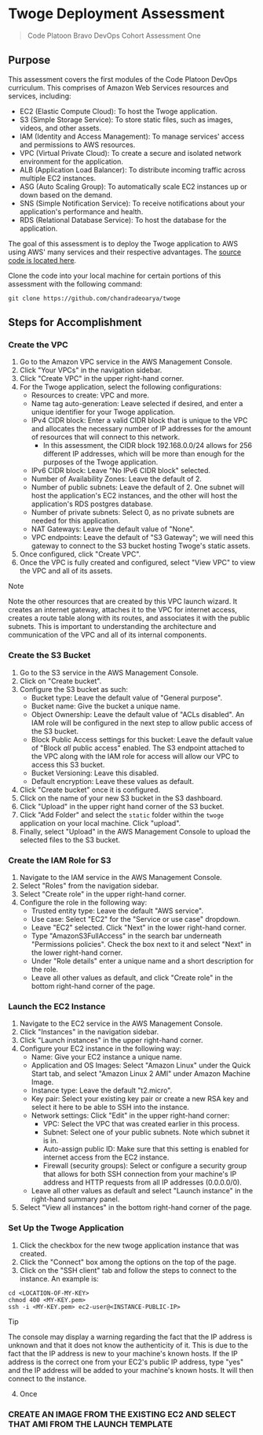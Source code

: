 # Twoge Deployment Assessment

> Code Platoon Bravo DevOps Cohort Assessment One

## Purpose

This assessment covers the first modules of the Code Platoon DevOps curriculum. This comprises of Amazon Web Services resources and services, including:

- EC2 (Elastic Compute Cloud): To host the Twoge application.
- S3 (Simple Storage Service): To store static files, such as images, videos, and other assets.
- IAM (Identity and Access Management): To manage services' access and permissions to AWS resources.
- VPC (Virtual Private Cloud): To create a secure and isolated network environment for the application.
- ALB (Application Load Balancer): To distribute incoming traffic across multiple EC2 instances.
- ASG (Auto Scaling Group): To automatically scale EC2 instances up or down based on the demand.
- SNS (Simple Notification Service): To receive notifications about your application's performance and health.
- RDS (Relational Database Service): To host the database for the application.

The goal of this assessment is to deploy the Twoge application to AWS using AWS' many services and their respective advantages. The [source code is located here](https://github.com/chandradeoarya/twoge).

Clone the code into your local machine for certain portions of this assessment with the following command:
```shell
git clone https://github.com/chandradeoarya/twoge
```

## Steps for Accomplishment

### Create the VPC

1. Go to the Amazon VPC service in the AWS Management Console.
2. Click "Your VPCs" in the navigation sidebar.
3. Click "Create VPC" in the upper right-hand corner.
4. For the Twoge application, select the following configurations:
   - Resources to create: VPC and more.
   - Name tag auto-generation: Leave selected if desired, and enter a unique identifier for your Twoge application.
   - IPv4 CIDR block: Enter a valid CIDR block that is unique to the VPC and allocates the necessary number of IP addresses for the amount of resources that will connect to this network.
     - In this assessment, the CIDR block 192.168.0.0/24 allows for 256 different IP addresses, which will be more than enough for the purposes of the Twoge application.
   - IPv6 CIDR block: Leave "No IPv6 CIDR block" selected.
   - Number of Availability Zones: Leave the default of 2.
   - Number of public subnets: Leave the default of 2. One subnet will host the application's EC2 instances, and the other will host the application's RDS postgres database.
   - Number of private subnets: Select 0, as no private subnets are needed for this application.
   - NAT Gateways: Leave the default value of "None".
   - VPC endpoints: Leave the default of "S3 Gateway"; we will need this gateway to connect to the S3 bucket hosting Twoge's static assets.
5. Once configured, click "Create VPC".
6. Once the VPC is fully created and configured, select "View VPC" to view the VPC and all of its assets.

> [!NOTE]
> Note the other resources that are created by this VPC launch wizard. It creates an internet gateway, attaches it to the VPC for internet access, creates a route table along with its routes, and associates it with the public subnets. This is important to understanding the architecture and communication of the VPC and all of its internal components.

### Create the S3 Bucket

1. Go to the S3 service in the AWS Management Console.
2. Click on "Create bucket".
3. Configure the S3 bucket as such:
    - Bucket type: Leave the default value of "General purpose".
    - Bucket name: Give the bucket a unique name.
    - Object Ownership: Leave the default value of "ACLs disabled". An IAM role will be configured in the next step to allow public access of the S3 bucket.
    - Block Public Access settings for this bucket: Leave the default value of "Block *all* public access" enabled. The S3 endpoint attached to the VPC along with the IAM role for access will allow our VPC to access this S3 bucket.
    - Bucket Versioning: Leave this disabled.
    - Default encryption: Leave these values as default.
4. Click "Create bucket" once it is configured.
5. Click on the name of your new S3 bucket in the S3 dashboard.
6. Click "Upload" in the upper right hand corner of the S3 bucket.
7. Click "Add Folder" and select the `static` folder within the `twoge` application on your local machine. Click "upload".
8. Finally, select "Upload" in the AWS Management Console to upload the selected files to the S3 bucket.

### Create the IAM Role for S3

1. Navigate to the IAM service in the AWS Management Console.
2. Select "Roles" from the navigation sidebar.
3. Select "Create role" in the upper right-hand corner.
4. Configure the role in the following way:
    - Trusted entity type: Leave the default "AWS service".
    - Use case: Select "EC2" for the "Service or use case" dropdown.
    - Leave "EC2" selected. Click "Next" in the lower right-hand corner.
    - Type "AmazonS3FullAccess" in the search bar underneath "Permissions policies". Check the box next to it and select "Next" in the lower right-hand corner.
    - Under "Role details" enter a unique name and a short description for the role.
    - Leave all other values as default, and click "Create role" in the bottom right-hand corner of the page.

### Launch the EC2 Instance

1. Navigate to the EC2 service in the AWS Management Console.
2. Click "Instances" in the navigation sidebar.
3. Click "Launch instances" in the upper right-hand corner.
4. Configure your EC2 instance in the following way:
    - Name: Give your EC2 instance a unique name.
    - Application and OS Images: Select "Amazon Linux" under the Quick Start tab, and select "Amazon Linux 2 AMI" under Amazon Machine Image.
    - Instance type: Leave the default "t2.micro".
    - Key pair: Select your existing key pair or create a new RSA key and select it here to be able to SSH into the instance.
    - Network settings: Click "Edit" in the upper right-hand corner:
        - VPC: Select the VPC that was created earlier in this process.
        - Subnet: Select one of your public subnets. Note which subnet it is in.
        - Auto-assign public ID: Make sure that this setting is enabled for internet access from the EC2 instance.
        - Firewall (security groups): Select or configure a security group that allows for both SSH connection from your machine's IP address and HTTP requests from all IP addresses (0.0.0.0/0).
    - Leave all other values as default and select "Launch instance" in the right-hand summary panel.
5. Select "View all instances" in the bottom right-hand corner of the page.

### Set Up the Twoge Application

1. Click the checkbox for the new twoge application instance that was created.
2. Click the "Connect" box among the options on the top of the page.
3. Click on the "SSH client" tab and follow the steps to connect to the instance. An example is:
```shell
cd <LOCATION-OF-MY-KEY>
chmod 400 <MY-KEY.pem>
ssh -i <MY-KEY.pem> ec2-user@<INSTANCE-PUBLIC-IP>
```
> [!TIP]
> The console may display a warning regarding the fact that the IP address is unknown and that it does not know the authenticity of it. This is due to the fact that the IP address is new to your machine's known hosts. If the IP address is the correct one from your EC2's public IP address, type "yes" and the IP address will be added to your machine's known hosts. It will then connect to the instance.
4. Once

### CREATE AN IMAGE FROM THE EXISTING EC2 AND SELECT THAT AMI FROM THE LAUNCH TEMPLATE